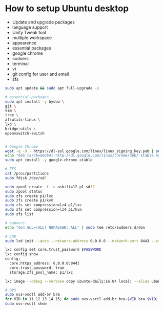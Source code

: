 # How to setup Ubuntu desktop
- Update and upgrade packages
- language support
- Unity Tweak tool
- multiple workspace
- appearence
- essential packages
- google chrome
- sudoers
- terminal
- vi
- git config for user and email
- zfs


```bash
sudo apt update && sudo apt full-upgrade -y

# essential packages
sudo apt install -y byobu \
git \
vim \
tree \
zfsutils-linux \
lxd \
bridge-utils \
openvswitch-switch


# Google Chrome
wget -q -O - https://dl-ssl.google.com/linux/linux_signing_key.pub | sudo apt-key -y add -
echo "deb [arch=amd64] http://dl.google.com/linux/chrome/deb/ stable main" | sudo tee /etc/apt/sources.list.d/google.list
sudo apt install -y google-chrome-stable

# ZFS
cat /proc/partitions
sudo fdisk /dev/sd?

sudo zpool create -f -o ashift=12 p1 sd??
sudo zpool status
sudo zfs create p1/lxc
sudo zfs create p1/kvm
sudo zfs set compression=lz4 p1/lxc
sudo zfs set compression=lz4 p1/kvm
sudo zfs list

# sudoers
echo "don ALL=(ALL) NOPASSWD: ALL" | sudo tee /etc/sudoers.d/don

# LXD
sudo lxd init --auto --network-address 0.0.0.0 --network-port 8443 --storage-backend zfs --storage-pool p1/lxc

lxc config set core.trust_password $PASSWORD
lxc config show
config:
  core.https_address: 0.0.0.0:8443
  core.trust_password: true
  storage.zfs_pool_name: p1/lxc

lxc image --debug --verbose copy ubuntu-daily:16.04 local: --alias ubuntu-16.04 --public --auto-update

# OVS
sudo ovs-vsctl add-br bra
for VID in 11 12 13 14 15; do sudo ovs-vsctl add-br bra-$VID bra $VID; done
sudo ovs-vsctl show

```











